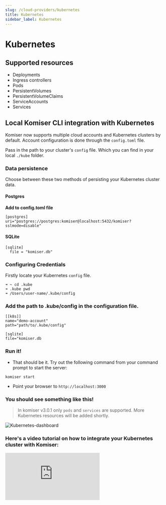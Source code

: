 ```yaml
---
slug: /cloud-providers/kubernetes
title: Kubernetes
sidebar_label: Kubernetes
---
```


# Kubernetes

## Supported resources
- Deployments
- Ingress controllers
- Pods
- PersistentVolumes
- PersistentVolumeClaims
- ServiceAccounts
- Services

## Local Komiser CLI integration with Kubernetes

Komiser now supports multiple cloud accounts and Kubernetes clusters by default. Account configuration is done through the `config.toml` file. 

Pass in the path to your cluster's `config` file. Which you can find in your local `./kube` folder.

### Data persistence
Choose between these two methods of persisting your Kubernetes cluster data.

#### Postgres
**Add to config.toml file**
```
[postgres]
uri="postgres://postgres:komiser@localhost:5432/komiser?sslmode=disable"
```
#### SQLite

```
[sqlite]
  file = "komiser.db"
```

### Configuring Credentials

Firstly locate your Kubernetes `config` file. 

```
➜ ~ cd .kube
➜ .kube pwd
➜ /Users/user-name/.kube/config
```

### Add the path to .kube/config in the configuration file.

```
[[k8s]]
name="demo-account"
path="path/to/.kube/config"

[sqlite]
file="komiser.db
```
                                        
### Run it!
* That should be it. Try out the following command from your command prompt to start the server:

```
komiser start 
```

* Point your browser to `http://localhost:3000`

### You should see something like this!
> In komiser v3.0.1 only `pods` and `services` are supported. More Kubernetes resources will be added shortly. 

![Kubernetes-dashboard](/img/kubernetes-image-docs.png)

### Here's a video tutorial on how to integrate your Kubernetes cluster with Komiser:

<div style={{
    position: 'relative',
    paddingBottom: '56.25%',
    paddingTop:'30px',
    height:0,
    overflow:'hidden',
  }}>
  <iframe
    src='https://www.youtube.com/embed/hSiVFjD0u3I'
    allowFullScreen
    webkitallowfullscreen="true"
    frameBorder="0"
    style={{
      position: 'absolute',
      top:0,
      left:0,
      width:'100%',
      height:'100%',
    }}
  >
  </iframe>
</div>